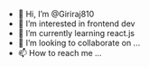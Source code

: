 - 👋 Hi, I’m @Giriraj810
- 👀 I’m interested in frontend dev
- 🌱 I’m currently learning react.js
- 💞️ I’m looking to collaborate on ...
- 📫 How to reach me ...

<!---
Giriraj810/Giriraj810 is a ✨ special ✨ repository because its `README.md` (this file) appears on your GitHub profile.
You can click the Preview link to take a look at your changes.
--->
